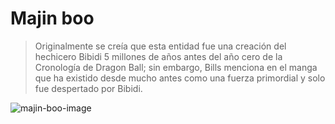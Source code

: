 # Majin boo

>Originalmente se creía que esta entidad fue una creación del hechicero Bibidi 5 millones de años antes del año cero de la Cronología de Dragon Ball; sin embargo, Bills menciona en el manga que ha existido desde mucho antes como una fuerza primordial y solo fue despertado por Bibidi.

![majin-boo-image](https://e.rpp-noticias.io/xlarge/2019/11/06/315731_860795.jpg)

